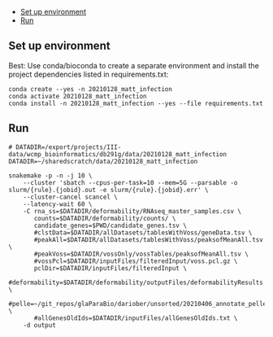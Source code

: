 <!-- vim-markdown-toc GFM -->

* [Set up environment](#set-up-environment)
* [Run](#run)

<!-- vim-markdown-toc -->

## Set up environment

Best: Use conda/bioconda to create a separate environment and install the
project dependencies listed in requirements.txt:

```
conda create --yes -n 20210128_matt_infection
conda activate 20210128_matt_infection
conda install -n 20210128_matt_infection --yes --file requirements.txt
```

## Run

```
# DATADIR=/export/projects/III-data/wcmp_bioinformatics/db291g/data/20210128_matt_infection
DATADIR=~/sharedscratch/data/20210128_matt_infection

snakemake -p -n -j 10 \
    --cluster 'sbatch --cpus-per-task=10 --mem=5G --parsable -o slurm/{rule}.{jobid}.out -e slurm/{rule}.{jobid}.err' \
    --cluster-cancel scancel \
    --latency-wait 60 \
    -C rna_ss=$DATADIR/deformability/RNAseq_master_samples.csv \
       counts=$DATADIR/deformability/counts/ \
       candidate_genes=$PWD/candidate_genes.tsv \
       #clstData=$DATADIR/allDatasets/tablesWithVoss/geneData.tsv \
       #peakAll=$DATADIR/allDatasets/tablesWithVoss/peaksofMeanAll.tsv \
       #peakVoss=$DATADIR/vossOnly/vossTables/peaksofMeanAll.tsv \
       #vossPcl=$DATADIR/inputFiles/filteredInput/voss.pcl.gz \
       pclDir=$DATADIR/inputFiles/filteredInput \
       #deformability=$DATADIR/deformability/outputFiles/deformabilityResults.tsv \
       #pelle=~/git_repos/glaParaBio/dariober/unsorted/20210406_annotate_pelle/output/pelle_clusters_plasmodb.tsv \
       #allGenesOldIds=$DATADIR/inputFiles/allGenesOldIds.txt \
    -d output
```
